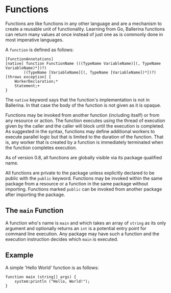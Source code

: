# Functions

Functions are like functions in any other language and are a mechanism to create a reusable unit of functionality. Learning from Go, Ballerina functions can return many values at once instead of just one as is commonly done in most imperative languages.

A `function` is defined as follows:

```
[FunctionAnnotations]
[native] function FunctionName (((TypeName VariableName)[(, TypeName VariableName)*])?)
        ((TypeName [VariableName][(, TypeName [VariableName])*])?) [throws exception] {
    WorkerDeclaration;*
    Statement;+
}
```

The `native` keyword says that the function's implementation is not in Ballerina. In that case the body of the function is not given as it is opaque.

Functions may be invoked from another function (including itself) or from any resource or action. The function executes using the thread of execution given by the caller and the caller will block until the execution is completed. As suggested in the syntax, functions may define additional workers to execute parallel logic but that is limited to the duration of the function. That is, any worker that is created by a function is immediately terminated when the function completes execution.

As of version 0.8, all functions are globally visible via its package qualified name.

All functions are private to the package unless explicitly declared to be public with the `public` keyword. Functions may be invoked within the same package from a resource or a function in the same package without importing. Functions marked `public` can be invoked from another package after importing the package.

## The `main` Function

A function who's name is `main` and which takes an array of `string` as its only argument and optionally returns an `int` is a potential entry point for command line execution. Any package may have such a function and the execution instruction decides which `main` is executed.

## Example

A simple 'Hello World' function is as follows:

```
function main (string[] args) {
    system:println ("Hello, World!");
}
```
